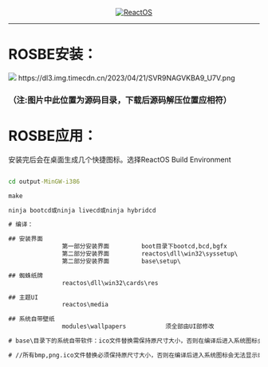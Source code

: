 <p align=center>
  <a href="https://os.huang2.cn">
    <img alt="ReactOS" src="https://os.huang2.cn/images/logo.png">
  </a>
</p>

---


# ROSBE安装：
<img src="https://dl3.img.timecdn.cn/2023/04/21/SVR9NAGVKBA9_U7V.png">
https://dl3.img.timecdn.cn/2023/04/21/SVR9NAGVKBA9_U7V.png 

### （注:图片中此位置为源码目录，下载后源码解压位置应相符）

# ROSBE应用：

安装完后会在桌面生成几个快捷图标。选择ReactOS Build Environment 

```configure.cmd

cd output-MinGW-i386

make

ninja bootcd或ninja livecd或ninja hybridcd

# 编译：

## 安装界面          
               第一部分安装界面         boot目录下bootcd,bcd,bgfx
               第二部分安装界面         reactos\dll\win32\syssetup\          
               第二部分安装界面         base\setup\       

## 蜘蛛纸牌          
               reactos\dll\win32\cards\res

## 主题UI           
               reactos\media

## 系统自带壁纸         
               modules\wallpapers           须全部由UI部修改

# base\目录下的系统自带软件：ico文件替换需保持原尺寸大小，否则在编译后进入系统图标会无法显示

# //所有bmp,png.ico文件替换必须保持原尺寸大小，否则在编译后进入系统图标会无法显示或异常
